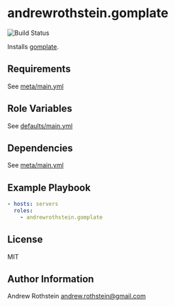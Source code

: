 andrewrothstein.gomplate
=========

![Build Status](https://github.com/andrewrothstein/ansible-gomplate/actions/workflows/build.yml/badge.svg)

Installs [gomplate](https://github.com/hairyhenderson/gomplate/releases).

Requirements
------------

See [meta/main.yml](meta/main.yml)

Role Variables
--------------

See [defaults/main.yml](defaults/main.yml)

Dependencies
------------

See [meta/main.yml](meta/main.yml)

Example Playbook
----------------

```yml
- hosts: servers
  roles:
    - andrewrothstein.gomplate
```

License
-------

MIT

Author Information
------------------

Andrew Rothstein <andrew.rothstein@gmail.com>
